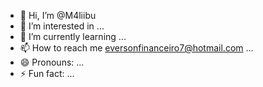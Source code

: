 - 👋 Hi, I’m @M4liibu
- 👀 I’m interested in ...
- 🌱 I’m currently learning ...
- 📫 How to reach me eversonfinanceiro7@hotmail.com ...
- 😄 Pronouns: ...
- ⚡ Fun fact: ...

<!---
M4liibu/M4liibu is a ✨ special ✨ repository because its `README.md` (this file) appears on your GitHub profile.
You can click the Preview link to take a look at your changes.
--->
